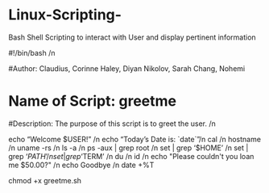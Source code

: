# Linux-Scripting-
Bash Shell Scripting to interact with User and display pertinent information

#!/bin/bash /n

#Author: Claudius, Corinne Haley, Diyan Nikolov, Sarah Chang, Nohemi
# Name of Script: greetme

#Description: The purpose of this script is to greet the user. /n

echo “Welcome $USER!” /n
echo “Today’s Date is: `date`”/n
cal /n
hostname /n
uname -rs /n
ls -a /n
ps -aux | grep root /n
set | grep ‘$HOME’ /n
set | grep ‘$PATH’ /n
set | grep ‘$TERM’ /n
du /n
id /n
echo "Please couldn't you loan me \$50.00?" /n
echo Goodbye /n
date +%T

chmod +x greetme.sh
